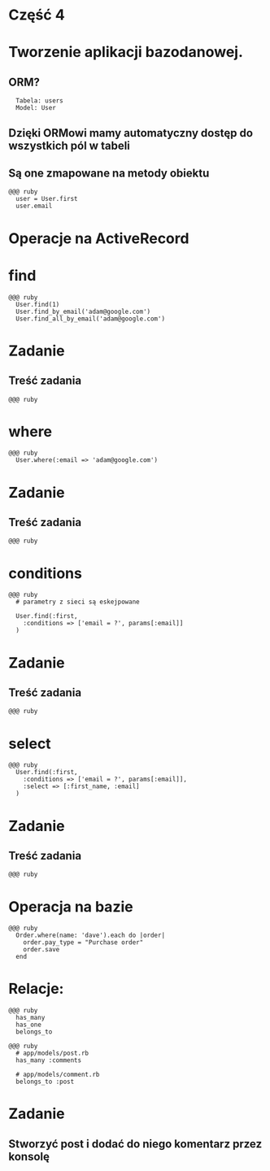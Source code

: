 <!SLIDE title-slide transition=fade>

# Część 4 #

<!SLIDE smaller incremental transition=fade>

# Tworzenie aplikacji bazodanowej. #
## ORM? ##
      
      Tabela: users
      Model: User

## Dzięki ORMowi mamy automatyczny dostęp do wszystkich pól w tabeli ##
## Są one zmapowane na metody obiektu ##

    @@@ ruby
      user = User.first
      user.email

<!SLIDE transition=fade>

# Operacje na ActiveRecord #

<!SLIDE smaller transition=fade>

# find #

    @@@ ruby
      User.find(1)
      User.find_by_email('adam@google.com')
      User.find_all_by_email('adam@google.com')

<!SLIDE transition=fade>

# Zadanie #
## Treść zadania ##

<!SLIDE code transition=fade>

    @@@ ruby

<!SLIDE smaller transition=fade>

# where #

    @@@ ruby
      User.where(:email => 'adam@google.com')

<!SLIDE transition=fade>

# Zadanie #
## Treść zadania ##

<!SLIDE code transition=fade>

    @@@ ruby

<!SLIDE smaller transition=fade>

# conditions #

    @@@ ruby
      # parametry z sieci są eskejpowane

      User.find(:first, 
        :conditions => ['email = ?', params[:email]]
      ) 

<!SLIDE transition=fade>

# Zadanie #
## Treść zadania ##

<!SLIDE code transition=fade>

    @@@ ruby

<!SLIDE smaller transition=fade>

# select #
    
    @@@ ruby
      User.find(:first,
        :conditions => ['email = ?', params[:email]], 
        :select => [:first_name, :email]
      )          

<!SLIDE transition=fade>

# Zadanie #
## Treść zadania ##

<!SLIDE code transition=fade>

    @@@ ruby

<!SLIDE smaller transition=fade>

# Operacja na bazie #
    
    @@@ ruby
      Order.where(name: 'dave').each do |order|
        order.pay_type = "Purchase order"
        order.save
      end

<!SLIDE transition=fade>

# Relacje: #
    @@@ ruby
      has_many
      has_one
      belongs_to

<!SLIDE transition=fade>

    @@@ ruby
      # app/models/post.rb
      has_many :comments

      # app/models/comment.rb
      belongs_to :post

<!SLIDE transition=fade>

# Zadanie #
## Stworzyć post i dodać do niego komentarz przez konsolę ##
